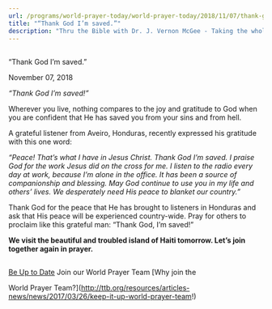 ```yaml
---
url: /programs/world-prayer-today/world-prayer-today/2018/11/07/thank-god-i-m-saved-
title: "“Thank God I’m saved.”"
description: "Thru the Bible with Dr. J. Vernon McGee - Taking the whole Word to the whole world"
---
```







## 
 “Thank God I’m saved.”


November 07, 2018




*“Thank God I’m saved!”* 


Wherever you live, nothing compares to the joy and gratitude to God when you are confident that He has saved you from your sins and from hell. 


A grateful listener from Aveiro, Honduras, recently expressed his gratitude with this one word: 


*“Peace! That’s what I have in Jesus Christ. Thank God I’m saved. I praise God for the work Jesus did on the cross for me. I listen to the radio every day at work, because I’m alone in the office. It has been a source of companionship and blessing. May God continue to use you in my life and others’ lives. We desperately need His peace to blanket our country.”*


Thank God for the peace that He has brought to listeners in Honduras and ask that His peace will be experienced country-wide. Pray for others to proclaim like this grateful man: “Thank God, I’m saved!”


**We visit the beautiful and troubled island of Haiti tomorrow. Let’s join together again in prayer.** 







## 




[Be Up to Date](http://feeds.feedburner.com/WorldPrayerToday "World Prayer Today RSS Feed")
Join our World Prayer Team
[Why join the  

World Prayer Team?](http://ttb.org/resources/articles-news/news/2017/03/26/keep-it-up-world-prayer-team!)




